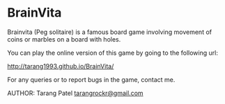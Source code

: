 BrainVita
=========

Brainvita (Peg solitaire) is a famous board game involving movement of coins or marbles on a board with holes.

You can play the online version of this game by going to the following url:

http://tarang1993.github.io/BrainVita/

For any queries or to report bugs in the game, contact me.

AUTHOR: 
Tarang Patel <tarangrockr@gmail.com>

